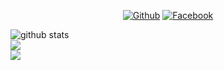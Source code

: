 

<div align="center">

[![Github](https://img.shields.io/badge/Github-ZACKY--TRICKER-dimgray?style=flat-square&logo=github)](https://github.com/Z4CK1Y) [![Facebook](https://img.shields.io/badge/Facebook-ZACKY--TUKANG--COLI-blue?style=flat-square&logo=facebook)](https://www.facebook.com/zacky.edan00) 

</div>

![github stats](https://github-readme-stats.vercel.app/api?username=Z4CK1Y&show_icons=true&include_all_commits=true&theme=chartreuse-dark&cache_seconds=3200) <br>
<img align="center" src="https://github-readme-stats.anuraghazra1.vercel.app/api/top-langs/?username=Z4CK1Y&layout=compact&theme=chartreuse-dark" /> <br>
<img align="center" src="https://github-readme-stats.anuraghazra1.vercel.app/api/pin/?username=Z4CK1Y&repo=FBP&theme=chartreuse-dark" /> <br>

<br><br>
